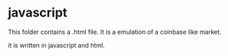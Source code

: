 # javascript
This folder contains a .html file. It is a emulation of a coinbase like market.

it is written in javascript and html.